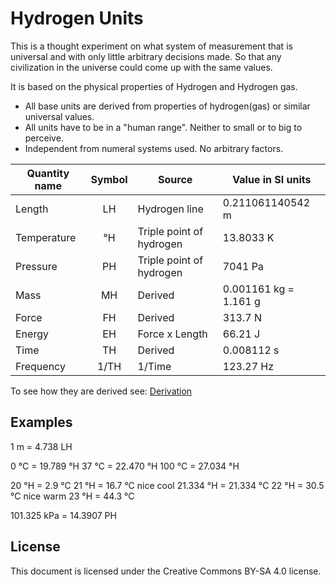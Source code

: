 Hydrogen Units
==============

This is a thought experiment on what system of measurement that is universal and with only little arbitrary decisions made. So that any civilization in the universe could come up with the same values.

It is based on the physical properties of Hydrogen and Hydrogen gas.

* All base units are derived from properties of hydrogen(gas) or similar universal values.
* All units have to be in a "human range". Neither to small or to big to perceive.
* Independent from numeral systems used. No arbitrary factors.

Quantity name	| Symbol | Source 					| Value in SI units
----------------|:------:|--------------------------|---
Length			| LH     | Hydrogen line			| 0.211061140542 m
Temperature		| °H     | Triple point of hydrogen	| 13.8033 K
Pressure		| PH     | Triple point of hydrogen	| 7041 Pa
Mass			| MH     | Derived					| 0.001161 kg = 1.161 g
Force			| FH     | Derived					| 313.7 N
Energy			| EH     | Force x Length			| 66.21 J
Time			| TH     | Derived					| 0.008112 s
Frequency		| 1/TH   | 1/Time					| 123.27 Hz

To see how they are derived see: [Derivation](Derivation.md)

Examples
--------

1 m		= 4.738 LH

0 °C	= 19.789 °H
37 °C	= 22.470 °H
100 °C	= 27.034 °H

20 °H = 2.9 °C
21 °H = 16.7 °C nice cool
21.334 °H = 21.334 °C
22 °H = 30.5 °C nice warm
23 °H = 44.3 °C

101.325 kPa = 14.3907 PH

License
-------

This document is licensed under the Creative Commons BY-SA 4.0 license.
